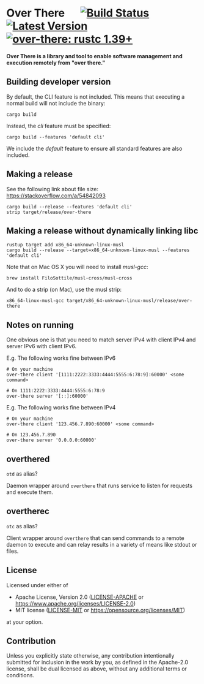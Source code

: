 # Over There &emsp; [![Build Status]][actions] [![Latest Version]][crates.io] [![over-there: rustc 1.39+]][Rust 1.39]

[Build Status]: https://img.shields.io/github/workflow/status/chipsenkbeil/over-there/CI/master
[actions]: https://github.com/chipsenkbeil/over-there/actions?query=branch%3Amaster
[Latest Version]: https://img.shields.io/crates/v/over-there.svg
[crates.io]: https://crates.io/crates/over-there
[over-there: rustc 1.39+]: https://img.shields.io/badge/over--there-rustc_1.39+-lightgray.svg
[Rust 1.39]: https://blog.rust-lang.org/2019/11/07/Rust-1.39.0.html

**Over There is a library and tool to enable software management and execution remotely from "over there."**

## Building developer version

By default, the CLI feature is not included. This means that executing a
normal build will not include the binary:

```
cargo build
```

Instead, the *cli* feature must be specified:

```
cargo build --features 'default cli'
```

We include the *default* feature to ensure all standard features are
also included.

## Making a release

See the following link about file size:
https://stackoverflow.com/a/54842093

```
cargo build --release --features 'default cli'
strip target/release/over-there
```

## Making a release without dynamically linking libc

```
rustup target add x86_64-unknown-linux-musl
cargo build --release --target=x86_64-unknown-linux-musl --features 'default cli'
```

Note that on Mac OS X you will need to install *musl-gcc*:

```
brew install FiloSottile/musl-cross/musl-cross
```

And to do a strip (on Mac), use the musl strip:

```
x86_64-linux-musl-gcc target/x86_64-unknown-linux-musl/release/over-there
```

## Notes on running

One obvious one is that you need to match server IPv4 with client IPv4 and
server IPv6 with client IPv6.

E.g. The following works fine between IPv6
```
# On your machine
over-there client '[1111:2222:3333:4444:5555:6:78:9]:60000' <some command>

# On 1111:2222:3333:4444:5555:6:78:9
over-there server '[::]:60000'
```

E.g. The following works fine between IPv4
```
# On your machine
over-there client '123.456.7.890:60000' <some command>

# On 123.456.7.890
over-there server '0.0.0.0:60000'
```

## overthered

`otd` as alias?

Daemon wrapper around `overthere` that runs service to listen for requests
and execute them.

## overtherec

`otc` as alias?

Client wrapper around `overthere` that can send commands to a remote daemon
to execute and can relay results in a variety of means like stdout or
files.

## License

Licensed under either of

 * Apache License, Version 2.0 ([LICENSE-APACHE](LICENSE-APACHE) or https://www.apache.org/licenses/LICENSE-2.0)
 * MIT license ([LICENSE-MIT](LICENSE-MIT) or https://opensource.org/licenses/MIT)

at your option.

## Contribution

Unless you explicitly state otherwise, any contribution intentionally submitted
for inclusion in the work by you, as defined in the Apache-2.0 license, shall be
dual licensed as above, without any additional terms or conditions.
